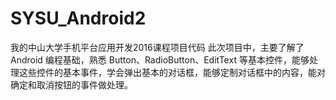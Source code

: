 # SYSU_Android2
我的中山大学手机平台应用开发2016课程项目代码
此次项目中，主要了解了 Android 编程基础，熟悉 Button、RadioButton、EditText 等基本控件，能够处理这些控件的基本事件，学会弹出基本的对话框，能够定制对话框中的内容，能对确定和取消按钮的事件做处理。
